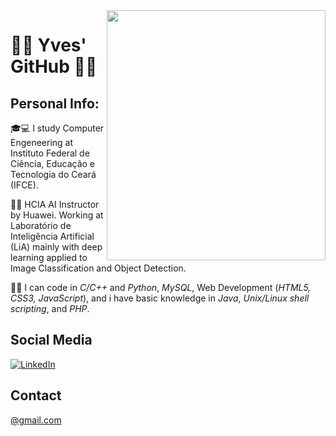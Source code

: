 <img align="right" width="350" height="400" src="imgs/matrix.gif">

# :ocean::boat: Yves' GitHub :rowboat::dolphin:

## Personal Info:

:mortar_board::computer: I study Computer Engeneering at Instituto Federal de Ciência, Educação e Tecnologia do Ceará (IFCE).

:wrench::microscope: HCIA AI Instructor by Huawei. Working at Laboratório de Inteligência Artificial (LiA) mainly with deep learning applied to Image Classification and Object Detection.

:hammer::scroll: I can code in <i>C/C++</i> and <i>Python</i>, <i>MySQL</i>, Web Development (<i>HTML5, CSS3, JavaScript</i>), and i have basic knowledge in <i>Java</i>, <i>Unix/Linux shell scripting</i>, and <i>PHP</i>.

## Social Media

[![LinkedIn](https://img.shields.io/badge/LinkedIn--blue?style=for-the-badge&logo=linkedin&link=https://www.linkedin.com/in/gabrielfurtadolinsmelo/&logoColor=white)](https://www.linkedin.com/in/yves-romero-60aa83202/)

## Contact

<a href="mailto: @gmail.com">@gmail.com</a>
